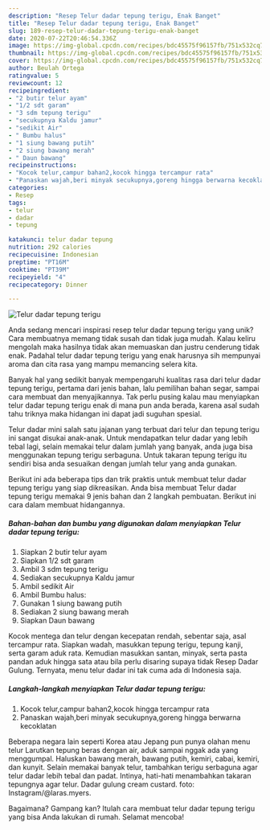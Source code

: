 ```yaml
---
description: "Resep Telur dadar tepung terigu, Enak Banget"
title: "Resep Telur dadar tepung terigu, Enak Banget"
slug: 189-resep-telur-dadar-tepung-terigu-enak-banget
date: 2020-07-22T20:46:54.336Z
image: https://img-global.cpcdn.com/recipes/bdc45575f96157fb/751x532cq70/telur-dadar-tepung-terigu-foto-resep-utama.jpg
thumbnail: https://img-global.cpcdn.com/recipes/bdc45575f96157fb/751x532cq70/telur-dadar-tepung-terigu-foto-resep-utama.jpg
cover: https://img-global.cpcdn.com/recipes/bdc45575f96157fb/751x532cq70/telur-dadar-tepung-terigu-foto-resep-utama.jpg
author: Beulah Ortega
ratingvalue: 5
reviewcount: 12
recipeingredient:
- "2 butir telur ayam"
- "1/2 sdt garam"
- "3 sdm tepung terigu"
- "secukupnya Kaldu jamur"
- "sedikit Air"
- " Bumbu halus"
- "1 siung bawang putih"
- "2 siung bawang merah"
- " Daun bawang"
recipeinstructions:
- "Kocok telur,campur bahan2,kocok hingga tercampur rata"
- "Panaskan wajah,beri minyak secukupnya,goreng hingga berwarna kecoklatan"
categories:
- Resep
tags:
- telur
- dadar
- tepung

katakunci: telur dadar tepung 
nutrition: 292 calories
recipecuisine: Indonesian
preptime: "PT16M"
cooktime: "PT39M"
recipeyield: "4"
recipecategory: Dinner

---
```



![Telur dadar tepung terigu](https://img-global.cpcdn.com/recipes/bdc45575f96157fb/751x532cq70/telur-dadar-tepung-terigu-foto-resep-utama.jpg)

Anda sedang mencari inspirasi resep telur dadar tepung terigu yang unik? Cara membuatnya memang tidak susah dan tidak juga mudah. Kalau keliru mengolah maka hasilnya tidak akan memuaskan dan justru cenderung tidak enak. Padahal telur dadar tepung terigu yang enak harusnya sih mempunyai aroma dan cita rasa yang mampu memancing selera kita.

Banyak hal yang sedikit banyak mempengaruhi kualitas rasa dari telur dadar tepung terigu, pertama dari jenis bahan, lalu pemilihan bahan segar, sampai cara membuat dan menyajikannya. Tak perlu pusing kalau mau menyiapkan telur dadar tepung terigu enak di mana pun anda berada, karena asal sudah tahu triknya maka hidangan ini dapat jadi suguhan spesial.

Telur dadar mini salah satu jajanan yang terbuat dari telur dan tepung terigu ini sangat disukai anak-anak. Untuk mendapatkan telur dadar yang lebih tebal lagi, selain memakai telur dalam jumlah yang banyak, anda juga bisa menggunakan tepung terigu serbaguna. Untuk takaran tepung terigu itu sendiri bisa anda sesuaikan dengan jumlah telur yang anda gunakan.


Berikut ini ada beberapa tips dan trik praktis untuk membuat telur dadar tepung terigu yang siap dikreasikan. Anda bisa membuat Telur dadar tepung terigu memakai 9 jenis bahan dan 2 langkah pembuatan. Berikut ini cara dalam membuat hidangannya.

<!--inarticleads1-->

##### Bahan-bahan dan bumbu yang digunakan dalam menyiapkan Telur dadar tepung terigu:

1. Siapkan 2 butir telur ayam
1. Siapkan 1/2 sdt garam
1. Ambil 3 sdm tepung terigu
1. Sediakan secukupnya Kaldu jamur
1. Ambil sedikit Air
1. Ambil  Bumbu halus:
1. Gunakan 1 siung bawang putih
1. Sediakan 2 siung bawang merah
1. Siapkan  Daun bawang


Kocok mentega dan telur dengan kecepatan rendah, sebentar saja, asal tercampur rata. Siapkan wadah, masukkan tepung terigu, tepung kanji, serta garam aduk rata. Kemudian masukkan santan, minyak, serta pasta pandan aduk hingga sata atau bila perlu disaring supaya tidak Resep Dadar Gulung. Ternyata, menu telur dadar ini tak cuma ada di Indonesia saja. 

<!--inarticleads2-->

##### Langkah-langkah menyiapkan Telur dadar tepung terigu:

1. Kocok telur,campur bahan2,kocok hingga tercampur rata
1. Panaskan wajah,beri minyak secukupnya,goreng hingga berwarna kecoklatan


Beberapa negara lain seperti Korea atau Jepang pun punya olahan menu telur Larutkan tepung beras dengan air, aduk sampai nggak ada yang menggumpal. Haluskan bawang merah, bawang putih, kemiri, cabai, kemiri, dan kunyit. Selain memakai banyak telur, tambahkan terigu serbaguna agar telur dadar lebih tebal dan padat. Intinya, hati-hati menambahkan takaran tepungnya agar telur. Dadar gulung cream custard. foto: Instagram/@laras.myers. 

Bagaimana? Gampang kan? Itulah cara membuat telur dadar tepung terigu yang bisa Anda lakukan di rumah. Selamat mencoba!
